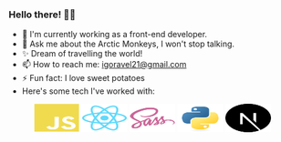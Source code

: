 ### Hello there! 🐱‍👤

- 🔭 I'm currently working as a front-end developer. 
- 💬 Ask me about the Arctic Monkeys, I won't stop talking.
- ✨ Dream of travelling the world!
- 📫 How to reach me: igoravel21@gmail.com
- ⚡ Fun fact: I love sweet potatoes
- Here's some tech I've worked with:
 <div align="center" style="display: inline_block">
    <img align="center" height="50" width="80" src="https://raw.githubusercontent.com/devicons/devicon/master/icons/javascript/javascript-plain.svg">
    <img align="center" height="50" width="80" src="https://raw.githubusercontent.com/devicons/devicon/master/icons/react/react-original.svg">
    <img align="center" height="50" width="80" src="https://raw.githubusercontent.com/devicons/devicon/master/icons/sass/sass-original.svg">
    <img align="center" height="50" width="80" src="https://raw.githubusercontent.com/devicons/devicon/master/icons/python/python-original.svg">
    <img align="center" height="50" width="80" src="https://raw.githubusercontent.com/devicons/devicon/master/icons/nextjs/nextjs-original.svg">
 </div>
<br>
<!-- <div align="center">
  <img height="180em" src="https://github-readme-stats.vercel.app/api/top-langs/?username=IaveL&layout=compact&langs_count=7&theme=dark"/>
</div> -->

<br>
<div> 
<!-- ![Snake animation](https://github.com/rafaballerini/rafaballerini/blob/output/github-contribution-grid-snake.svg) -->
</div>
